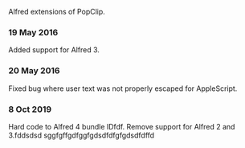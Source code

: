 Alfred extensions of PopClip.

### 19 May 2016

Added support for Alfred 3.

### 20 May 2016

Fixed bug where user text was not properly escaped for AppleScript.

### 8 Oct 2019

Hard code to Alfred 4 bundle IDfdf. Remove support for Alfred 2 and 3.fddsdsd
sggfgffgdfggfgdsdfdfgfgdsdfdffd